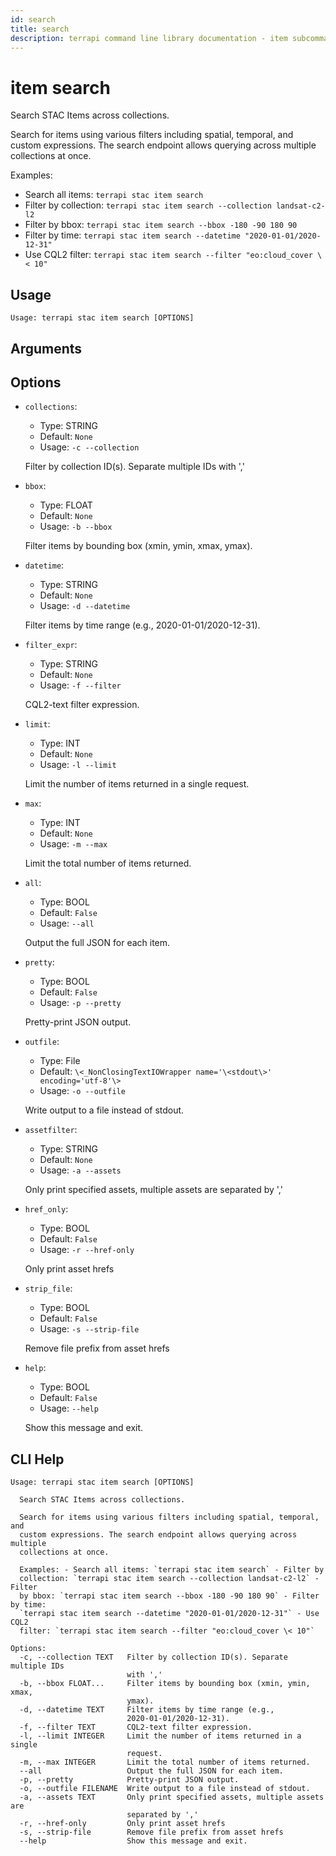 ```yaml
---
id: search
title: search
description: terrapi command line library documentation - item subcommand
---
```


# item search

Search STAC Items across collections.

Search for items using various filters including spatial, temporal, and custom expressions.
The search endpoint allows querying across multiple collections at once.

Examples:
- Search all items: `terrapi stac item search`
- Filter by collection: `terrapi stac item search --collection landsat-c2-l2`
- Filter by bbox: `terrapi stac item search --bbox -180 -90 180 90`
- Filter by time: `terrapi stac item search --datetime "2020-01-01/2020-12-31"`
- Use CQL2 filter: `terrapi stac item search --filter "eo:cloud_cover \< 10"`


## Usage

```
Usage: terrapi stac item search [OPTIONS]
```

## Arguments


## Options

* `collections`:
    * Type: STRING
    * Default: `None`
    * Usage: `-c
--collection`

    Filter by collection ID(s). Separate multiple IDs with ','



* `bbox`:
    * Type: FLOAT
    * Default: `None`
    * Usage: `-b
--bbox`

    Filter items by bounding box (xmin, ymin, xmax, ymax).



* `datetime`:
    * Type: STRING
    * Default: `None`
    * Usage: `-d
--datetime`

    Filter items by time range (e.g., 2020-01-01/2020-12-31).



* `filter_expr`:
    * Type: STRING
    * Default: `None`
    * Usage: `-f
--filter`

    CQL2-text filter expression.



* `limit`:
    * Type: INT
    * Default: `None`
    * Usage: `-l
--limit`

    Limit the number of items returned in a single request.



* `max`:
    * Type: INT
    * Default: `None`
    * Usage: `-m
--max`

    Limit the total number of items returned.



* `all`:
    * Type: BOOL
    * Default: `False`
    * Usage: `--all`

    Output the full JSON for each item.



* `pretty`:
    * Type: BOOL
    * Default: `False`
    * Usage: `-p
--pretty`

    Pretty-print JSON output.



* `outfile`:
    * Type: File
    * Default: `\<_NonClosingTextIOWrapper name='\<stdout\>' encoding='utf-8'\>`
    * Usage: `-o
--outfile`

    Write output to a file instead of stdout.



* `assetfilter`:
    * Type: STRING
    * Default: `None`
    * Usage: `-a
--assets`

    Only print specified assets, multiple assets are separated by ','



* `href_only`:
    * Type: BOOL
    * Default: `False`
    * Usage: `-r
--href-only`

    Only print asset hrefs



* `strip_file`:
    * Type: BOOL
    * Default: `False`
    * Usage: `-s
--strip-file`

    Remove file prefix from asset hrefs



* `help`:
    * Type: BOOL
    * Default: `False`
    * Usage: `--help`

    Show this message and exit.



## CLI Help

```
Usage: terrapi stac item search [OPTIONS]

  Search STAC Items across collections.

  Search for items using various filters including spatial, temporal, and
  custom expressions. The search endpoint allows querying across multiple
  collections at once.

  Examples: - Search all items: `terrapi stac item search` - Filter by
  collection: `terrapi stac item search --collection landsat-c2-l2` - Filter
  by bbox: `terrapi stac item search --bbox -180 -90 180 90` - Filter by time:
  `terrapi stac item search --datetime "2020-01-01/2020-12-31"` - Use CQL2
  filter: `terrapi stac item search --filter "eo:cloud_cover \< 10"`

Options:
  -c, --collection TEXT   Filter by collection ID(s). Separate multiple IDs
                          with ','
  -b, --bbox FLOAT...     Filter items by bounding box (xmin, ymin, xmax,
                          ymax).
  -d, --datetime TEXT     Filter items by time range (e.g.,
                          2020-01-01/2020-12-31).
  -f, --filter TEXT       CQL2-text filter expression.
  -l, --limit INTEGER     Limit the number of items returned in a single
                          request.
  -m, --max INTEGER       Limit the total number of items returned.
  --all                   Output the full JSON for each item.
  -p, --pretty            Pretty-print JSON output.
  -o, --outfile FILENAME  Write output to a file instead of stdout.
  -a, --assets TEXT       Only print specified assets, multiple assets are
                          separated by ','
  -r, --href-only         Only print asset hrefs
  -s, --strip-file        Remove file prefix from asset hrefs
  --help                  Show this message and exit.
```

